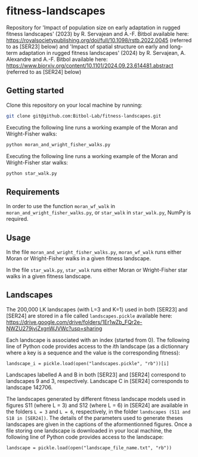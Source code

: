 # fitness-landscapes

Repository for 'Impact of population size on early adaptation in rugged fitness landscapes' (2023) by R. Servajean and A.-F. Bitbol available here: https://royalsocietypublishing.org/doi/full/10.1098/rstb.2022.0045 (referred to as [SER23] below)
and 'Impact of spatial structure on early and long-term adaptation in rugged fitness landscapes' (2024) by R. Servajean, A. Alexandre and A.-F. Bitbol available here: https://www.biorxiv.org/content/10.1101/2024.09.23.614481.abstract (referred to as [SER24] below)

## Getting started ##

Clone this repository on your local machine by running:

```bash
git clone git@github.com:Bitbol-Lab/fitness-landscapes.git
``` 
 

Executing the following line runs a working example of the Moran and Wright-Fisher walks:
```bash
python moran_and_wright_fisher_walks.py
```

Executing the following line runs a working example of the Moran and Wright-Fisher star walks:
```bash
python star_walk.py
``` 

## Requirements ##

In order to use the function `moran_wf_walk` in `moran_and_wright_fisher_walks.py`, or `star_walk` in `star_walk.py`, NumPy is required.


## Usage ##

In the file `moran_and_wright_fisher_walks.py`,
`
moran_wf_walk
`
runs either Moran or Wright-Fisher walks in a given fitness landscape.

In the file `star_walk.py`,
`
star_walk
`
runs either Moran or Wright-Fisher star walks in a given fitness landscape.

## Landscapes ##

The 200,000 LK landscapes (with L=3 and K=1) used in both [SER23] and [SER24] are stored in a file called `landscapes.pickle` available here: https://drive.google.com/drive/folders/1Er1wZb_FQr2e-NWZU279jvjZxgnWJVWc?usp=sharing

Each landscape is associated with an index (started from 0). The following line of Python code provides access to the *i*th landscape (as a dictionnary where a key is a sequence and the value is the corresponding fitness):
```
landscape_i = pickle.load(open("landscapes.pickle", "rb"))[i]
```

Landscapes labelled A and B in both [SER23] and [SER24] correspond to landscapes 9 and 3, respectively. Landscape C in [SER24] corresponds to landscape 142706.

The landscapes generated by different fitness landscape models used in figures S11 (where L = 3) and S12 (where L = 6) in [SER24] are available in the folders `L = 3` and `L = 6`, respectively, in the folder `landscapes (S11 and S18 in [SER24])`. The details of the parameters used to generate theses landscapes are given in the captions of the aformentionned figures. Once a file storing one landscape is downloaded in your local machine, the following line of Python code provides access to the landscape:
```
landscape = pickle.load(open("landscape_file_name.txt", "rb"))
```

